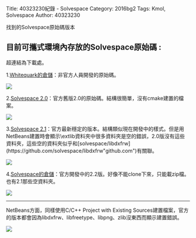 Title: 40323230紀錄 - Solvespace
Category: 2016bg2
Tags: Kmol, Solvespace
Author: 40323230


找到的Solvespace原始碼版本

<!-- PELICAN_END_SUMMARY -->

<h2>目前可攜式環境內存放的Solvespace原始碼 :</h2>

超連結為下載處。



1.[Whitequark的倉儲](https://github.com/whitequark/solvespace/tree/master"github.com")：非官方人員開發的原始碼。

<img src="http://i.imgur.com/dcchKn7.jpg" >

2.[Solvespace 2.0](http://solvespace.com/download.pl"solvespace.com")：官方舊版2.0的原始碼。結構很簡單，沒有cmake建置的檔案。

<img src="http://i.imgur.com/HBZ0DM4.jpg" >

3.[Solvespace 2.1](https://github.com/solvespace/solvespace/releases/tag/v2.1"github.com")：官方最新穩定的版本。結構類似現在開發中的樣式。但是用NetBeans建置時會顯示\extlib資料夾中很多資料夾是空的錯誤，2.0版沒有這些資料夾，這些空的資料夾似乎和[solvespace/libdxfrw](https://github.com/solvespace/libdxfrw"github.com")有關聯。

<img src="http://i.imgur.com/Zqu4j7i.jpg" >

4.[Solvespace的倉儲](https://github.com/solvespace/solvespace/tree/2.x"github.com")：官方開發中的2.2版。好像不能clone下來，只能載zip檔。也有2.1那些空資料夾。

<img src="http://i.imgur.com/UYXGcF7.jpg" >

<hr>

NetBeans方面，同樣使用C/C++ Project with Existing Sources建置檔案，官方的版本都會因為libdxfrw、libfreetype、libpng、zlib沒東西而顯示建置錯誤。

<img src="http://i.imgur.com/ZGLaQ0j.jpg" >